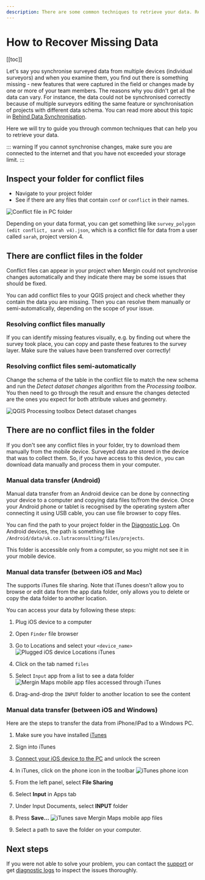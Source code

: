 ```yaml
---
description: There are some common techniques to retrieve your data. Resolve conflict files in Mergin Maps folder or retrieve the data from mobile devices manually.
---
```


# How to Recover Missing Data

[[toc]]

Let's say you synchronise surveyed data from multiple devices (individual surveyors) and when you examine them, you find out there is something missing - new features that were captured in the field or changes made by one or more of your team members. 
The reasons why you didn't get all the data can vary. For instance, the data could not be synchronised correctly because of multiple surveyors editing the same feature or synchronisation of projects with different data schema. You can read more about this topic in [Behind Data Synchronisation](../synchronisation/).

Here we will try to guide you through common techniques that can help you to retrieve your data.

::: warning
If you cannot synchronise changes, make sure you are connected to the internet and that you have not exceeded your storage limit.
:::

## Inspect your folder for conflict files
- Navigate to your project folder
- See if there are any files that contain `conf` or `conflict` in their names. 

![Conflict file in PC folder](./folder-conflict-file.jpg "Conflict file in PC folder")

Depending on your data format, you can get something like `survey_polygon (edit conflict, sarah v4).json`, which is a conflict file for data from a user called `sarah`, project version 4.

## There are conflict files in the folder
Conflict files can appear in your project when Mergin could not synchronise changes automatically and they indicate there may be some issues that should be fixed.

You can add conflict files to your QGIS project and check whether they contain the data you are missing. Then you can resolve them manually or semi-automatically, depending on the scope of your issue.

### Resolving conflict files manually
If you can identify missing features visually, e.g. by finding out where the survey took place, you can copy and paste these features to the survey layer. Make sure the values have been transferred over correctly!

### Resolving conflict files semi-automatically
Change the schema of the table in the conflict file to match the new schema and run the *Detect dataset changes* algorithm from the *Processing toolbox*. You then need to go through the result and ensure the changes detected are the ones you expect for both attribute values and geometry.

![QGIS Processing toolbox Detect dataset changes](./qgis-detect-dataset-changes.jpg "QGIS Processing toolbox Detect dataset changes")

## There are no conflict files in the folder
If you don't see any conflict files in your folder, try to download them manually from the mobile device. Surveyed data are stored in the device that was to collect them. So, if you have access to this device, you can download data manually and process them in your computer.

### Manual data transfer (Android)
Manual data transfer from an Android device can be done by connecting your device to a computer and copying data files to/from the device. Once your Android phone or tablet is recognised by the operating system after connecting it using USB cable, you can use file browser to copy files. 

You can find the path to your <MainPlatformName /> project folder in the [Diagnostic Log](../../misc/troubleshoot/#diagnostic-log-on-mergin-maps-mobile-app). On Android devices, the path is something like `/Android/data/uk.co.lutraconsulting/files/projects`.

This folder is accessible only from a computer, so you might not see it in your mobile device.

### Manual data transfer (between iOS and Mac)
The <MobileAppNameShort /> supports iTunes file sharing. Note that iTunes doesn't allow you to browse or edit data from the app data folder, only allows you to delete or copy the data folder to another location. 

You can access your data by following these steps:

1. Plug iOS device to a computer

2. Open `Finder` file browser

3. Go to Locations and select your `<device_name>`
   ![Plugged iOS device Locations iTunes](./itunes.jpg "iTunes iOS device plugged to a computer")

4. Click on the tab named `files`  

5. Select `Input` app from a list to see a data folder
   ![Mergin Maps mobile app files accessed through iTunes](./itunes2.jpg "Mergin Maps mobile app files accessed through iTunes")

6. Drag-and-drop the `INPUT` folder to another location to see the content

### Manual data transfer (between iOS and Windows)
Here are the steps to transfer the data from iPhone/iPad to a Windows PC.

1. Make sure you have installed [iTunes](https://support.apple.com/en-us/HT210384)

2. Sign into iTunes

3. [Connect your iOS device to the PC](https://support.apple.com/en-gb/guide/iphone/iph42d9b3178/15.0/ios/15.0) and unlock the screen

4. In iTunes, click on the phone icon in the toolbar
   ![iTunes phone icon](./ios_win_itunes.jpg "iTunes phone icon")

5. From the left panel, select **File Sharing**

6. Select **Input** in Apps tab

7. Under Input Documents, select **INPUT** folder

8. Press **Save...**
   ![iTunes save Mergin Maps mobile app files](./ios_win_itunes_input.jpg "iTunes save Mergin Maps mobile app files")

9. Select a path to save the folder on your computer.

## Next steps
If you were not able to solve your problem, you can contact the [support](../../misc/troubleshoot/#support) or get [diagnostic logs](../../misc/troubleshoot/#diagnostic-logs) to inspect the issues thoroughly.

<CommunityJoin />
